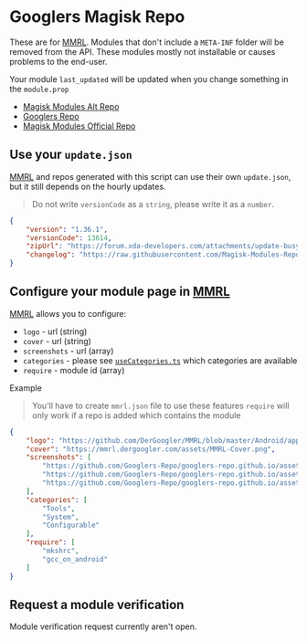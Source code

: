 [MMRL]: https://github.com/DerGoogler/MMRL

# Googlers Magisk Repo

These are for [MMRL][MMRL]. Modules that don't include a `META-INF` folder will be removed from the API. These modules mostly not installable or causes problems to the end-user.

Your module `last_updated` will be updated when you change something in the `module.prop`

- [Magisk Modules Alt Repo](https://api.mmrl.dergoogler.com/json/mmar.json)
- [Googlers Repo](https://api.mmrl.dergoogler.com/json/gmr.json)
- [Magisk Modules Official Repo](https://api.mmrl.dergoogler.com/json/mmr.json)

## Use your `update.json`

[MMRL][MMRL] and repos generated with this script can use their own `update.json`, but it still depends on the hourly updates.

> Do not write `versionCode` as a `string`, please write it as a `number`.

```json
{
    "version": "1.36.1",
    "versionCode": 13614,
    "zipUrl": "https://forum.xda-developers.com/attachments/update-busybox-installer-v1-36-1-all-signed-zip.6000117/",
    "changelog": "https://raw.githubusercontent.com/Magisk-Modules-Repo/busybox-ndk/master/README.md"
}
```

## Configure your module page in [MMRL][MMRL]

[MMRL][MMRL] allows you to configure:

- `logo` - url (string)
- `cover` - url (string)
- `screenshots` - url (array)
- `categories` - please see [`useCategories.ts`](https://github.com/DerGoogler/MMRL/blob/master/Website/src/hooks/useCategories.ts) which categories are available
- `require` - module id (array)

Example

> You'll have to create `mmrl.json` file to use these features
> `require` will only work if a repo is added which contains the module

```json
{
    "logo": "https://github.com/DerGoogler/MMRL/blob/master/Android/app/src/main/ic_launcher-playstore.png?raw=true",
    "cover": "https://mmrl.dergoogler.com/assets/MMRL-Cover.png",
    "screenshots": [
        "https://github.com/Googlers-Repo/googlers-repo.github.io/assets/54764558/f5b7d396-781e-463a-b4ed-dc345cc15ba3I",
        "https://github.com/Googlers-Repo/googlers-repo.github.io/assets/54764558/0a03c54a-3064-4ed0-a69b-90db437bd9f0",
        "https://github.com/Googlers-Repo/googlers-repo.github.io/assets/54764558/8fbc9621-fe85-4b66-8070-271599f87d38"
    ],
    "categories": [
        "Tools",
        "System",
        "Configurable"
    ],
    "require": [
        "mkshrc",
        "gcc_on_android"
    ]
}
```

## Request a module verification

Module verification request currently aren't open. 